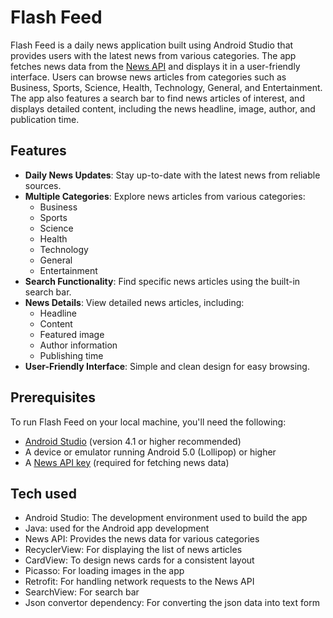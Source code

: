 # Flash Feed

Flash Feed is a daily news application built using Android Studio that provides users with the latest news from various categories. The app fetches news data from the [News API](https://newsapi.org/) and displays it in a user-friendly interface. Users can browse news articles from categories such as Business, Sports, Science, Health, Technology, General, and Entertainment. The app also features a search bar to find news articles of interest, and displays detailed content, including the news headline, image, author, and publication time.

## Features

- **Daily News Updates**: Stay up-to-date with the latest news from reliable sources.
- **Multiple Categories**: Explore news articles from various categories:
  - Business
  - Sports
  - Science
  - Health
  - Technology
  - General
  - Entertainment
- **Search Functionality**: Find specific news articles using the built-in search bar.
- **News Details**: View detailed news articles, including:
  - Headline
  - Content
  - Featured image
  - Author information
  - Publishing time
- **User-Friendly Interface**: Simple and clean design for easy browsing.

## Prerequisites

To run Flash Feed on your local machine, you'll need the following:

- [Android Studio](https://developer.android.com/studio) (version 4.1 or higher recommended)
- A device or emulator running Android 5.0 (Lollipop) or higher
- A [News API key](https://newsapi.org/) (required for fetching news data)

## Tech used

- Android Studio: The development environment used to build the app
- Java: used for the Android app development
- News API: Provides the news data for various categories
- RecyclerView: For displaying the list of news articles
- CardView: To design news cards for a consistent layout
- Picasso: For loading images in the app
- Retrofit: For handling network requests to the News API
- SearchView: For search bar
- Json convertor dependency: For converting the json data into text form
